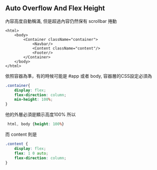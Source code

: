 ## Auto Overflow And Flex Height

內容高度自動稱滿, 但是超過內容仍然保有 scrollbar 捲動

```tsx
<html>
    <body>
        <Container className="container">
            <Navbar/>
            <Content className="content"/>
            <Footer/>
        </Container>
    </body>
</html>
```

依照容器為準，有的時候可能是 #app 或者 body,
容器層的CSS設定必須為

```css
.container{
    display: flex;
    flex-direction: column;
    min-height: 100%;
}
```

他的外層必須是顯示高度100%
所以

```css
 html, body {height: 100%}
```

而 content 則是

```css
.content {
    display: flex;
    flex: 1 0 auto;
    flex-direction: column;
} 

```

